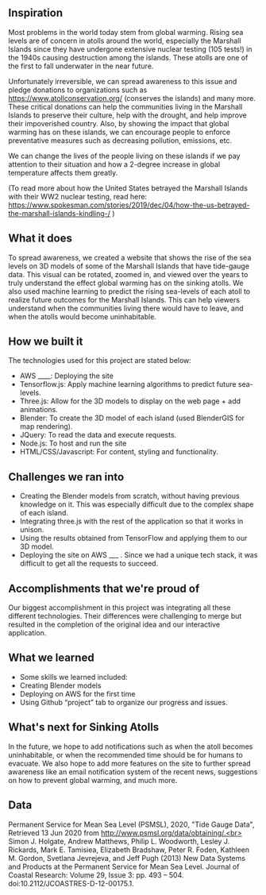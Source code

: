 ## Inspiration

Most problems in the world today stem from global warming. Rising sea levels are of concern in atolls around the world, especially the Marshall Islands since they have undergone extensive nuclear testing (105 tests!) in the 1940s causing destruction among the islands. These atolls are one of the first to fall underwater in the near future. 

Unfortunately irreversible, we can spread awareness to this issue and pledge donations to organizations such as https://www.atollconservation.org/ (conserves the islands) and many more. These critical donations can help the communities living in the Marshall Islands to preserve their culture, help with the drought, and help improve their impoverished country. Also, by showing the impact that global warming has on these islands, we can encourage people to enforce preventative measures such as decreasing pollution, emissions, etc.

We can change the lives of the people living on these islands if we pay attention to their situation and how a 2-degree increase in global temperature affects them greatly.  

(To read more about how the United States betrayed the Marshall Islands with their WW2 nuclear testing, read here: https://www.spokesman.com/stories/2019/dec/04/how-the-us-betrayed-the-marshall-islands-kindling-/ )

## What it does

To spread awareness, we created a website that shows the rise of the sea levels on 3D models of some of the Marshall Islands that have tide-gauge data. This visual can be rotated, zoomed in, and viewed over the years to truly understand the effect global warming has on the sinking atolls. We also used machine learning to predict the rising sea-levels of each atoll to realize future outcomes for the Marshall Islands. This can help viewers understand when the communities living there would have to leave, and when the atolls would become uninhabitable. 

## How we built it

The technologies used for this project are stated below:

-  AWS ____: Deploying the site
- Tensorflow.js: Apply machine learning algorithms to predict future sea-levels.
- Three.js: Allow for the 3D models to display on the web page + add animations.
- Blender: To create the 3D model of each island (used BlenderGIS for map rendering).
- JQuery: To read the data and execute requests.
- Node.js: To host and run the site 
- HTML/CSS/Javascript: For content, styling and functionality.

## Challenges we ran into

- Creating the Blender models from scratch, without having previous knowledge on it. This was especially difficult due to the complex shape of each island. 
- Integrating three.js with the rest of the application so that it works in unison. 
- Using the results obtained from TensorFlow and applying them to our 3D model.
- Deploying the site on AWS ___ . Since we had a unique tech stack, it was difficult to get all the requests to succeed. 

## Accomplishments that we're proud of

Our biggest accomplishment in this project was integrating all these different technologies. Their differences were challenging to merge but resulted in the completion of the original idea and our interactive application.

## What we learned

- Some skills we learned included: 
- Creating Blender models
- Deploying on AWS for the first time 
- Using Github “project” tab to organize our progress and issues. 

## What's next for Sinking Atolls

In the future, we hope to add notifications such as when the atoll becomes uninhabitable, or when the recommended time should be for humans to evacuate. We also hope to add more features on the site to further spread awareness like an email notification system of the recent news, suggestions on how to prevent global warming, and much more.

## Data

Permanent Service for Mean Sea Level (PSMSL), 2020, "Tide Gauge Data", <br>
Retrieved 13 Jun 2020 from http://www.psmsl.org/data/obtaining/.<br>
<br>
Simon J. Holgate, Andrew Matthews, Philip L. Woodworth, Lesley J. Rickards, Mark E. Tamisiea, Elizabeth Bradshaw, Peter R. Foden, Kathleen M. Gordon, Svetlana Jevrejeva, and Jeff Pugh (2013) New Data Systems and Products at the Permanent Service for Mean Sea Level. Journal of Coastal Research: Volume 29, Issue 3: pp. 493 – 504. doi:10.2112/JCOASTRES-D-12-00175.1.
